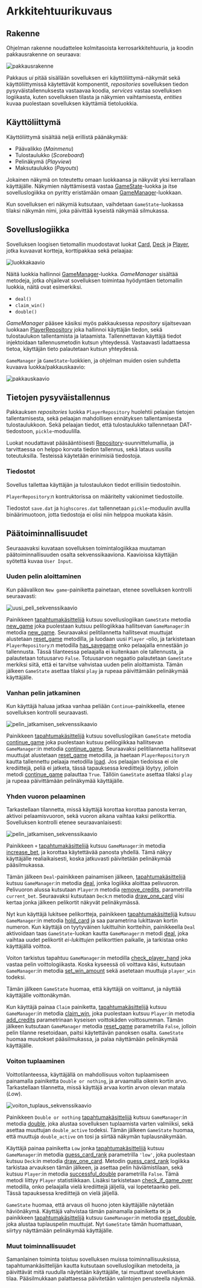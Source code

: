 # Arkkitehtuurikuvaus

## Rakenne

Ohjelman rakenne noudattelee kolmitasoista kerrosarkkitehtuuria, ja koodin pakkausrakenne on seuraava:

![pakkausrakenne](kuvat/pakkausrakenne.png)

Pakkaus _ui_ pitää sisällään sovelluksen eri käyttöliittymä-näkymät sekä käyttöliittymissä käytettävät komponentit, _repositories_ sovelluksen tiedon pysyväistallennuksesta vastaavaa koodia, _services_ vastaa sovelluksen logiikasta, kuten sovelluksen tilasta ja näkymien vaihtamisesta, _entities_ kuvaa puolestaan sovelluksen käyttämiä tietoluokkia.

## Käyttöliittymä

Käyttöliittymä sisältää neljä erillistä päänäkymää:

- Päävalikko (_Mainmenu_)
- Tulostaulukko (_Scoreboard_)
- Pelinäkymä (_Playview_)
- Maksutaulukko (_Payouts_)

Jokainen näkymä on toteutettu omaan luokkaansa ja näkyvät yksi kerrallaan käyttäjälle. Näkymien näyttämisestä vastaa [GameState](../src/services/game_state.py)-luokka ja itse sovelluslogiikka on pyritty eristämään omaan [GameManager](../src/services/game_manager.py)-luokkaan.

Kun sovelluksen eri näkymiä kutsutaan, vaihdetaan `GameState`-luokassa tilaksi näkymän nimi, joka päivittää kyseistä näkymää silmukassa.

## Sovelluslogiikka

Sovelluksen loogisen tietomallin muodostavat luokat [Card](../src/services/card.py), [Deck](../src/services/deck.py) ja [Player](../src/services/player.py), jotka kuvaavat kortteja, korttipakkaa sekä pelaajaa:

![luokkakaavio](kuvat/luokkakaavio.png)

Näitä luokkia hallinnoi [GameManager](../src/services/game_manager.py)-luokka. _GameManager_ sisältää metodeja, jotka ohjailevat sovelluksen toimintaa hyödyntäen tietomallin luokkia, näitä ovat esimerkiksi.

- `deal()`
- `claim_win()`
- `double()`

_GameManager_ pääsee käsiksi myös pakkauksessa _repository_ sijaitsevaan luokkaan [PlayerRepository](../src/repositories/player_repository.py) joka hallinnoi käyttäjän tiedon, sekä tulostaulukon tallentamista ja lataamista. Tallennettavan käyttäjä tiedot injektoidaan tallennusmetodin kutsun yhteydessä. Vastaavasti ladattaessa tietoa, käyttäjän tieto palautetaan kutsun yhteydessä.

`GameManager` ja `GameState`-luokkien, ja ohjelman muiden osien suhdetta kuvaava luokka/pakkauskaavio:

![pakkauskaavio](kuvat/pakkauskaavio.png)

## Tietojen pysyväistallennus

Pakkauksen _repositories_ luokka `PlayerRepository` huolehtii pelaajan tietojen tallentamisesta, sekä pelaajan mahdollisen ennätyksen tallentamisesta tulostaulukkoon. Sekä pelaajan tiedot, että tulostaulukko tallennetaan DAT-tiedostoon, `pickle`-moduulilla.

Luokat noudattavat pääsääntöisesti [Repository](https://en.wikipedia.org/wiki/Data_access_object)-suunnittelumallia, ja tarvittaessa on helppo korvata tiedon tallennus, sekä lataus uusilla toteutuksilla. Testeissä käytetään erinimisiä tiedostoja.

### Tiedostot

Sovellus tallettaa käyttäjän ja tulostaulukon tiedot erillisiin tiedostoihin.

`PlayerRepository`:n kontruktorissa on määritelty vakionimet tiedostoille.

Tiedostot `save.dat` ja `highscores.dat` tallennetaan `pickle`-moduulin avullla binäärimuotoon, jotta tiedostoja ei olisi niin helppoa muokata käsin.

## Päätoiminnallisuudet

Seuraaavaksi kuvataan sovelluksen toimintalogiikkaa muutaman päätoiminnallisuuden osalta sekvenssikaaviona. Kaavioissa käyttäjän syötettä kuvaa `User Input`.

### Uuden pelin aloittaminen

Kun päävalikon `New game`-painiketta painetaan, etenee sovelluksen kontrolli seuraavasti:

![uusi_peli_sekvenssikaavio](kuvat/uusi_peli_sekvenssikaavio.png)

Painikkeen [tapahtumakäsittelijä](../src/ui/components/button.py#L79) kutsuu sovelluslogiikan `GameState` metodia [new_game](../src/services/game_state.py#L161) joka puolestaan kutsuu pelilogiikkaa hallitsevan `GameManager`:in metodia [new_game](../src/services/game_manager.py#L65). Seuraavaksi pelitilannetta hallitsevat muuttujat alustetaan [reset_game](../src/services/game_manager.py#L46) metodilla, ja luodaan uusi `Player` -olio, ja tarkistetaan `PlayerRepository`:n metodilla [has_savegame](../src/repositories/player_repository.py#L82) onko pelaajalla ennestään jo tallennusta. Tässä tilanteessa pelaajalla ei kuitenkaan ole tallennusta, ja palautetaan totuusarvo `False`. Totuusarvon negaatio palautetaan `GameState` merkiksi siitä, että ei tarvitse vahvistaa uuden pelin aloittamista. Tämän jälkeen `GameState` asettaa tilaksi `play` ja rupeaa päivittämään pelinäkymää käyttäjälle.

### Vanhan pelin jatkaminen

Kun käyttäjä haluaa jatkaa vanhaa peliään `Continue`-painikkeella, etenee sovelluksen kontrolli seuraavasti.

![pelin_jatkamisen_sekvenssikaavio](kuvat/pelin_jatkamisen_sekvenssikaavio.png)

Painikkeen [tapahtumakäsittelijä](../src/ui/components/button.py#L79) kutsuu sovelluslogiikan `GameState` metodia [continue_game](../src/services/game_state.py#L157) joka puolestaan kutsuu pelilogiikkaa hallitsevan `GameManager`:in metodia [continue_game](../src/services/game_manager.py#L70). Seuraavaksi pelitilannetta hallitsevat muuttujat alustetaan [reset_game](../src/services/game_manager.py#L46) metodilla, ja haetaan `PlayerRepository`:n kautta tallennettu pelaaja metodilla [load](../src/repositories/player_repository.py#L61). Jos pelaajan tiedoissa ei ole krediittejä, peliä ei jatketa, tässä tapauksessa krediittejä löytyy, jolloin metodi [continue_game](../src/services/game_manager.py#L70) palauttaa `True`. Tällöin `GameState` asettaa tilaksi `play` ja rupeaa päivittämään pelinäkymää käyttäjälle.

### Yhden vuoron pelaaminen

Tarkastellaan tilannetta, missä käyttäjä korottaa korottaa panosta kerran, aktivoi pelaamisvuoron, sekä vuoron aikana vaihtaa kaksi pelikorttia. Sovelluksen kontrolli etenee seuraavanlaisesti:

![pelin_jatkamisen_sekvenssikaavio](kuvat/yksi_vuoro_sekvenssikaavio.png)

Painikkeen `+` [tapahtumakäsittelijä](../src/ui/components/button.py#L79) kutsuu `GameManager`:in metodia [increase_bet](../src/services/game_manager.py#L79), ja korottaa käytettävää panosta yhdellä. Tämä näkyy käyttäjälle realiaikaisesti, koska jatkuvasti päivitetään pelinäkymää pääsilmukassa.

Tämän jälkeen `Deal`-painikkeen painamisen jälkeen, [tapahtumakäsittelijä](../src/ui/components/button.py#L79) kutsuu `GameManager`:in metodia [deal](../src/services/game_manager.py#L150), jonka logiikka aloittaa pelivuoron. Pelivuoron alussa kutsutaan `Player`:n metodia [remove_credits](../src/entities/player.py#L60), parametrilla `current_bet`. Seuraavaksi kutsutaan `Deck`:n metodia [draw_one_card](../src/entities/deck.py#L44) viisi kertaa jonka jälkeen pelikortit näkyvät pelinäkymässä.

Nyt kun käyttäjä lukitsee pelikortteja, painikkeen [tapahtumakäsittelijä](../src/ui/components/button.py#L79) kutsuu `GameManager`:in metodia [hold_card](../src/services/game_manager.py#L97) ja saa parametrina lukittavan kortin numeron. Kun käyttäjä on tyytyväinen lukittuihin kortteihin, painikkeella `Deal` aktivoidaan taas `GameState`-luokan kautta `GameManager`:n metodi [deal](../src/services/game_manager.py#L150), joka vaihtaa uudet pelikortit _ei-lukittujen_ pelikorttien paikalle, ja tarkistaa onko käyttäjällä voittoa.

Voiton tarkistus tapahtuu `GameManager`:in metodilla [check_player_hand](../src/services/game_manager.py#L173) joka vastaa pelin voittologiikasta. Koska kyseessä oli voittava käsi, kutsutaan `GameManager`:in metodia [set_win_amount](../src/services/game_manager.py#L269) sekä asetetaan muuttuja `player_win` todeksi.

Tämän jälkeen `GameState` huomaa, että käyttäjä on voittanut, ja näyttää käyttäjälle voittonäkymän.

Kun käyttäjä painaa `Claim` painiketta, [tapahtumakäsittelijä](../src/ui/components/button.py#L79) kutsuu `GameManager`:in metodia [claim_win](../src/services/game_manager.py#L288), joka puolestaan kutsuu `Player`:in metodia [add_credits](../src/entities/player.py#L42) parametrinaan kyseisen voittokäden voittosumman. Tämän jälkeen kutsutaan `GameManager` metodia [reset_game](../src/services/game_manager.py#L46) parametrilla `False`, jolloin pelin tilanne resetoidaan, paitsi käytettävän panoksen osalta. `GameState` huomaa muutokset pääsilmukassa, ja palaa näyttämään pelinäkymää käyttäjälle.

### Voiton tuplaaminen

Voittotilanteessa, käyttäjällä on mahdollisuus voiton tuplaamiseen painamalla painiketta `Double or nothing`, ja arvaamalla oikein kortin arvo. Tarkastellaan tilannetta, missä käyttäjä arvaa kortin arvon olevan matala (_Low_).

![voiton_tuplaus_sekvenssikaavio](kuvat/voiton_tuplaus_sekvenssikaavio.png)

Painikkeen `Double or nothing` [tapahtumakäsittelijä](../src/ui/components/button.py#L79) kutsuu `GameManager`:in metodia [double](../src/services/game_manager.py#L100), joka alustaa sovelluksen tuplaamista varten valmiiksi, sekä asettaa muuttujan `double_active` todeksi. Tämän jälkeen `GameState` huomaa, että muuttuja `double_active` on tosi ja siirtää näkymän tuplausnäkymään.

Käyttäjä painaa painiketta `Low` jonka [tapahtumakäsittelijä](../src/ui/components/button.py#L79) kutsuu `GameManager`:in metodia [guess_card_rank](../src/services/game_manager.py#L113) parametrilla `'low'`, joka puolestaan kutsuu `Deck`:in metodia [draw_one_card](../src/entities/deck.py#L44). Metodin [guess_card_rank](../src/services/game_manager.py#L113) logiikka tarkistaa arvauksen tämän jälkeen, ja asettaa pelin häviämistilaan, sekä kutsuu `Player`:in metodia [successful_double](../src/entities/player.py#L77) parametrilla `False`. Tämä metodi liittyy `Player` statistiikkaan. Lisäksi tarkistetaan [check_if_game_over](../src/services/game_manager.py#L260) metodilla, onko pelaajalla vielä krediittejä jäljellä, vai lopetetaanko peli. Tässä tapauksessa krediittejä on vielä jäljellä.

`GameState` huomaa, että arvaus oli huono joten käyttäjälle näytetään häviönäkymä. Käyttäjä vahvistaa tämän painamalla painiketta `OK` ja painikkeen [tapahtumakäsittelijä](../src/ui/components/button.py#L79) kutsuu `GameManager`:in metodia [reset_double](../src/services/game_manager.py#L108), joka alustaa tuplauspelin muuttujat. Nyt `GameState` tämän huomattuaan, siirtyy näyttämään pelinäkymää käyttäjälle.

### Muut toiminnallisuudet

Samanlainen toiminta toistuu sovelluksen muissa toiminnallisuuksissa, tapahtumankäsittelijän kautta kutsutaan sovelluslogiikan metodeita, ja päivittävät mitä ruudulla näytetään käyttäjälle, tai muuttavat sovelluksen tilaa. Pääsilmukkaan palattaessa päivitetään valintojen perusteella näykmää.
